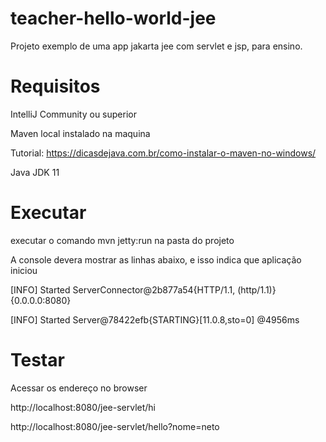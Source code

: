 # teacher-hello-world-jee
Projeto exemplo de uma app jakarta jee com servlet e jsp, para ensino.

# Requisitos

IntelliJ Community ou superior

Maven local instalado na maquina

Tutorial: https://dicasdejava.com.br/como-instalar-o-maven-no-windows/

Java JDK 11


# Executar

executar o comando mvn jetty:run na pasta do projeto 

A console devera mostrar as linhas abaixo, e isso indica que aplicação iniciou

[INFO] Started ServerConnector@2b877a54{HTTP/1.1, (http/1.1)}{0.0.0.0:8080}


[INFO] Started Server@78422efb{STARTING}[11.0.8,sto=0] @4956ms

# Testar

Acessar os endereço no browser

http://localhost:8080/jee-servlet/hi

http://localhost:8080/jee-servlet/hello?nome=neto